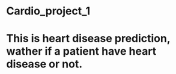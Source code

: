 # Cardio_project_1
# This is heart disease prediction, wather if a patient have heart disease or not.
